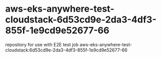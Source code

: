 # aws-eks-anywhere-test-cloudstack-6d53cd9e-2da3-4df3-855f-1e9cd9e52677-66
repository for use with E2E test job aws-eks-anywhere-test-cloudstack:6d53cd9e-2da3-4df3-855f-1e9cd9e52677-66
